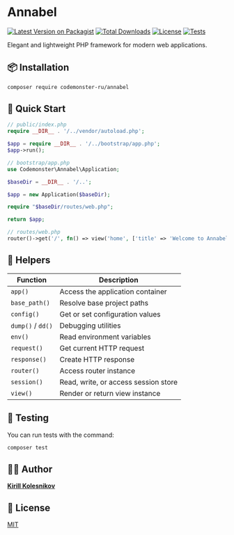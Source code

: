 # Annabel

[![Latest Version on Packagist](https://img.shields.io/packagist/v/codemonster-ru/annabel.svg?style=flat-square)](https://packagist.org/packages/codemonster-ru/annabel)
[![Total Downloads](https://img.shields.io/packagist/dt/codemonster-ru/annabel.svg?style=flat-square)](https://packagist.org/packages/codemonster-ru/annabel)
[![License](https://img.shields.io/packagist/l/codemonster-ru/annabel.svg?style=flat-square)](https://packagist.org/packages/codemonster-ru/annabel)
[![Tests](https://github.com/codemonster-ru/annabel/actions/workflows/tests.yml/badge.svg)](https://github.com/codemonster-ru/annabel/actions/workflows/tests.yml)

Elegant and lightweight PHP framework for modern web applications.

## 📦 Installation

```bash
composer require codemonster-ru/annabel
```

## 🚀 Quick Start

```php
// public/index.php
require __DIR__ . '/../vendor/autoload.php';

$app = require __DIR__ . '/../bootstrap/app.php';
$app->run();

// bootstrap/app.php
use Codemonster\Annabel\Application;

$baseDir = __DIR__ . '/..';

$app = new Application($baseDir);

require "$baseDir/routes/web.php";

return $app;

// routes/web.php
router()->get('/', fn() => view('home', ['title' => 'Welcome to Annabel']));
```

## 🧩 Helpers

| Function          | Description                          |
| ----------------- | ------------------------------------ |
| `app()`           | Access the application container     |
| `base_path()`     | Resolve base project paths           |
| `config()`        | Get or set configuration values      |
| `dump()` / `dd()` | Debugging utilities                  |
| `env()`           | Read environment variables           |
| `request()`       | Get current HTTP request             |
| `response()`      | Create HTTP response                 |
| `router()`        | Access router instance               |
| `session()`       | Read, write, or access session store |
| `view()`          | Render or return view instance       |

## 🧪 Testing

You can run tests with the command:

```bash
composer test
```

## 👨‍💻 Author

[**Kirill Kolesnikov**](https://github.com/KolesnikovKirill)

## 📜 License

[MIT](https://github.com/codemonster-ru/annabel/blob/main/LICENSE)
